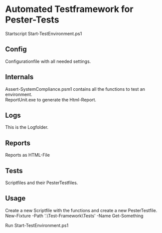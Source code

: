 # Automated Testframework for Pester-Tests

Startscript Start-TestEnvironment.ps1

## Config
Configurationfile with all needed settings.   

## Internals
Assert-SystemCompliance.psm1 contains all the functions to test an environment.  
ReportUnit.exe to generate the Html-Report.   

## Logs
This is the Logfolder.  

## Reports
Reports as HTML-File

## Tests
Scriptfiles and their PesterTestfiles.   

## Usage
Create a new Scriptfile with the functions and create a new PesterTestfile.   
New-Fixture -Path '.\Test-Framework\Tests' -Name Get-Something    

Run Start-TestEnvironment.ps1